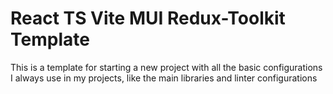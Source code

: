 # React TS Vite MUI Redux-Toolkit Template

This is a template for starting a new project with all the basic configurations I always use in my projects, like the main libraries and linter configurations
